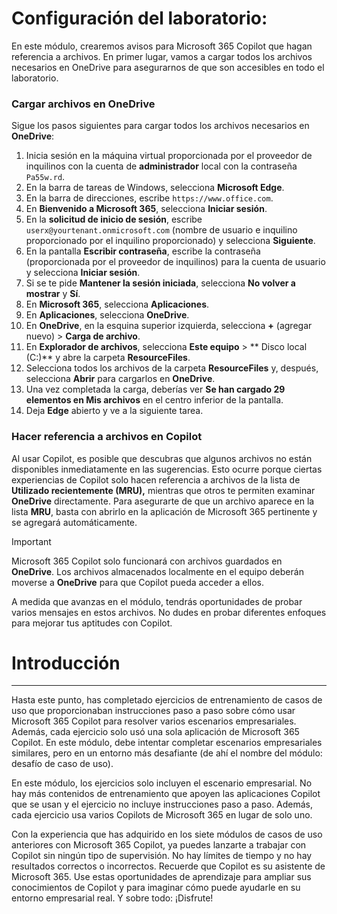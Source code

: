 # Configuración del laboratorio:

En este módulo, crearemos avisos para Microsoft 365 Copilot que hagan referencia a archivos. En primer lugar, vamos a cargar todos los archivos necesarios en OneDrive para asegurarnos de que son accesibles en todo el laboratorio.


### Cargar archivos en OneDrive

Sigue los pasos siguientes para cargar todos los archivos necesarios en **OneDrive**:

1. Inicia sesión en la máquina virtual proporcionada por el proveedor de inquilinos con la cuenta de **administrador** local con la contraseña `Pa55w.rd`.
2. En la barra de tareas de Windows, selecciona **Microsoft Edge**.
3. En la barra de direcciones, escribe `https://www.office.com`.
4. En **Bienvenido a Microsoft 365**, selecciona **Iniciar sesión**.
5. En la **solicitud de inicio de sesión**, escribe `userx@yourtenant.onmicrosoft.com` (nombre de usuario e inquilino proporcionado por el inquilino proporcionado) y selecciona **Siguiente**.
6. En la pantalla **Escribir contraseña**, escribe la contraseña (proporcionada por el proveedor de inquilinos) para la cuenta de usuario y selecciona **Iniciar sesión**.
7. Si se te pide **Mantener la sesión iniciada**, selecciona **No volver a mostrar** y **Sí**.
8. En **Microsoft 365**, selecciona **Aplicaciones**.
9. En **Aplicaciones**, selecciona **OneDrive**.
10. En **OneDrive**, en la esquina superior izquierda, selecciona **+** (agregar nuevo) > **Carga de archivo**.
11. En **Explorador de archivos**, selecciona **Este equipo** > ** Disco local (C:)** y abre la carpeta **ResourceFiles**.
12. Selecciona todos los archivos de la carpeta **ResourceFiles** y, después, selecciona **Abrir** para cargarlos en **OneDrive**.
13. Una vez completada la carga, deberías ver **Se han cargado 29 elementos en Mis archivos** en el centro inferior de la pantalla.
14. Deja **Edge** abierto y ve a la siguiente tarea.

### Hacer referencia a archivos en Copilot

Al usar Copilot, es posible que descubras que algunos archivos no están disponibles inmediatamente en las sugerencias. Esto ocurre porque ciertas experiencias de Copilot solo hacen referencia a archivos de la lista de **Utilizado recientemente (MRU),** mientras que otros te permiten examinar **OneDrive** directamente. Para asegurarte de que un archivo aparece en la lista **MRU**, basta con abrirlo en la aplicación de Microsoft 365 pertinente y se agregará automáticamente.

> [!IMPORTANT]
> Microsoft 365 Copilot solo funcionará con archivos guardados en **OneDrive**. Los archivos almacenados localmente en el equipo deberán moverse a **OneDrive** para que Copilot pueda acceder a ellos.

A medida que avanzas en el módulo, tendrás oportunidades de probar varios mensajes en estos archivos. No dudes en probar diferentes enfoques para mejorar tus aptitudes con Copilot.
# Introducción
---
Hasta este punto, has completado ejercicios de entrenamiento de casos de uso que proporcionaban instrucciones paso a paso sobre cómo usar Microsoft 365 Copilot para resolver varios escenarios empresariales. Además, cada ejercicio solo usó una sola aplicación de Microsoft 365 Copilot. En este módulo, debe intentar completar escenarios empresariales similares, pero en un entorno más desafiante (de ahí el nombre del módulo: desafío de caso de uso).

En este módulo, los ejercicios solo incluyen el escenario empresarial. No hay más contenidos de entrenamiento que apoyen las aplicaciones Copilot que se usan y el ejercicio no incluye instrucciones paso a paso. Además, cada ejercicio usa varios Copilots de Microsoft 365 en lugar de solo uno.

Con la experiencia que has adquirido en los siete módulos de casos de uso anteriores con Microsoft 365 Copilot, ya puedes lanzarte a trabajar con Copilot sin ningún tipo de supervisión. No hay límites de tiempo y no hay resultados correctos o incorrectos. Recuerde que Copilot es su asistente de Microsoft 365. Use estas oportunidades de aprendizaje para ampliar sus conocimientos de Copilot y para imaginar cómo puede ayudarle en su entorno empresarial real. Y sobre todo: ¡Disfrute!

